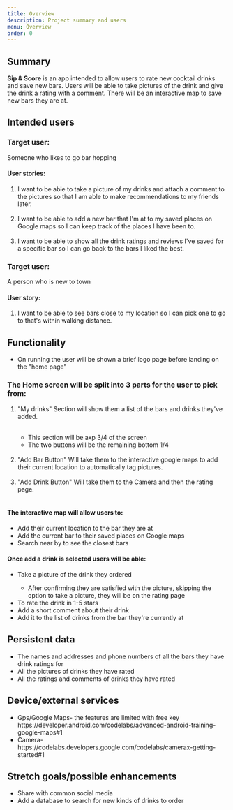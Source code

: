 ```yaml
---
title: Overview
description: Project summary and users
menu: Overview
order: 0
---
```

## Summary

**Sip & Score** is an app intended to allow users to rate new cocktail drinks and save new bars.
Users will be able to take pictures of the drink and give the drink a rating with a comment. There
will be an interactive map to save new bars they are at.

## Intended users

### Target user:

Someone who likes to go bar hopping

#### User stories:

<ol>

  <li>I want to be able to take a picture of my drinks and attach a comment to the pictures
so that I am able to make recommendations to my friends later.</li><br>
  <li>I want to be able to add a new bar that I'm at to my saved places on Google maps
so I can keep track of the places I have been to.</li><br>
  <li>I want to be able to show all the drink ratings and reviews I've saved for a specific bar
so I can go back to the bars I liked the best.</li>

</ol>

### Target user:

A person who is new to town

#### User story:

<ol>

  <li>I want to be able to see bars close to my location
so I can pick one to go to that's within walking distance.</li>

</ol>

## Functionality

<ul>

  <li>On running the user will be shown a brief logo page before landing on the "home page"</li>

</ul>

### The Home screen will be split into 3 parts for the user to pick from:

<ol>

  <li>"My drinks" Section will show them a list of the bars and drinks they've added.</li><br>

<ul>
    <li>This section will be axp 3/4 of the screen</li>
    <li>The two buttons will be the remaining bottom 1/4</li><br>
</ul>

  <li>"Add Bar Button" Will take them to the interactive google maps to add their current location
to automatically tag pictures.</li><br>

  <li>"Add Drink Button" Will take them to the Camera and then the rating page.</li><br>

</ol>

#### The interactive map will allow users to:

<ul>

  <li>Add their current location to the bar they are at</li>
  <li>Add the current bar to their saved places on Google maps</li>
  <li>Search near by to see the closest bars</li>

</ul>

#### Once add a drink is selected users will be able:

<ul>

  <li>Take a picture of the drink they ordered</li>

<ul>
    <li>After confirming they are satisfied with the picture, 
        skipping the option to take a picture, they will be on the rating page</li>
</ul>

  <li>To rate the drink in 1-5 stars</li>
  <li>Add a short comment about their drink</li>
  <li>Add it to the list of drinks from the bar they're currently at</li>

</ul>

## Persistent data

<ul>

  <li>The names and addresses and phone numbers of all the bars they have drink ratings for</li>
  <li>All the pictures of drinks they have rated</li>
  <li>All the ratings and comments of drinks they have rated</li>

</ul>

## Device/external services

<ul>

  <li>Gps/Google Maps- the features are limited with free key</li> 
<href>https://developer.android.com/codelabs/advanced-android-training-google-maps#1</href>
<br>
  <li>Camera-</li>
<href>https://codelabs.developers.google.com/codelabs/camerax-getting-started#1</href>





</ul>

## Stretch goals/possible enhancements

<ul>

  <li>Share with common social media</li>
  <li>Add a database to search for new kinds of drinks to order</li>

</ul>